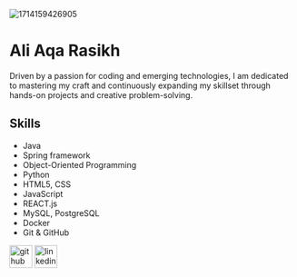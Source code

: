 ![1714159426905](https://github.com/AliRasikh/AliRasikh/assets/122123938/891a4d85-6426-40ea-b738-383f8de21641)

# Ali Aqa Rasikh
Driven by a passion for coding and emerging technologies, I am dedicated to mastering my craft and continuously expanding my skillset through hands-on projects and creative problem-solving.

## Skills
* Java
* Spring framework
* Object-Oriented Programming
* Python
* HTML5, CSS
* JavaScript
* REACT.js
* MySQL, PostgreSQL
* Docker
* Git & GitHub


[<img src='https://cdn.jsdelivr.net/npm/simple-icons@3.0.1/icons/github.svg' alt='github' height='40'>](https://github.com/AliRasikh)  [<img src='https://cdn.jsdelivr.net/npm/simple-icons@3.0.1/icons/linkedin.svg' alt='linkedin' height='40'>](https://www.linkedin.com/in/aliaqarasikh/)  



